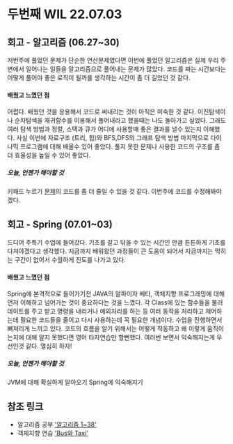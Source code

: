 두번째 WIL 22.07.03
=============
## 회고 - 알고리즘 (06.27~30)
저번주에 풀었던 문제가 단순한 연산문제였다면 이번에 풀었던 알고리즘은 실제 우리 주변에서 일어나는 일들을 알고리즘으로 풀어내는 문제가 많았다.
코드를 짜는 시간보다는 어떻게 풀어야 좋은 로직이 될까를 생각하는 시간이 좀 더 길었던 것 같다.

#### 배웠고 느꼈던 점
어렵다. 배웠던 것을 응용해서 코드로 써내리는 것이 아직은 미숙한 것 같다. 이진탐색이나 순차탐색을 재귀함수를 이용해서 풀어내라고 했을때는
나도 돌아가고 싶었다. 그래도 여러 탐색 방법과 정렬, 스택과 큐가 어디에 사용할때 좋은 결과를 낼수 있는지 이해했다. 사실 이번에 자료구조
(트리, 힙)와 BFS,DFS의 그래프 탐색 방법 마지막으로 다이나믹 프로그램에 대해 배울수 있어 좋았다. 풀지 못한 문제나 사용한 코드의 구조를 
좀 더 효율성을 높일 수 있어 좋았다.

##### 오늘, 언젠가 해야할 것
키패드 누르기 [문제](https://programmers.co.kr/learn/courses/30/lessons/67256)의 코드를 좀 더 줄일 수 있을 것 같다. 이번주에 코드를 수정해봐야 겠다.



## 회고 - Spring (07.01~03)
드디어 주특기 수업에 들어갔다. 기초를 갈고 닦을 수 있는 시간인 만큼 튼튼하게 기초를 다져야겠다고 생각했다. 지금까지 배워왔던 과정들이 큰 도움이
되어서 지금까지는 막히는 구간이 없어서 수월하게 진도를 나가고 있다.

#### 배웠고 느꼈던 점
Spring에 본격적으로 들어가기전 JAVA의 알파이자 베타, 객체지향 프로그래밍에 대해 먼저 이해하고 넘어가는 것이 중요하다는 것을 느꼈다. 각 Class에
있는 함수들을 불러 데이트를 주고 받고 명령을 내리거나 예외처리를 하는 등 여러 동작을 처리하고 제어하는데 필요한 코드들을 줄이고 다시 사용하는데
꼭 필요한 개념이다. 수업을 진행하면서 뼈져리게 느끼고 있다. 코드의 흐름을 알기 위해서는 어떻게 작동하고 왜 이렇게 움직이는지에 대해 알지 못했다면
영어 타자연습만 할뻔했다. 여러번 보면서 익숙해지는게 우선인것 같다. 열심히 하자!

##### 오늘, 언젠가 해야할 것
JVM에 대해 확실하게 알아오기
Spring에 익숙해지기


## 참조 링크
* 알고리즘 공부
['알고리즘 1~38'](https://github.com/AhnSangRok/sparta_algorithm/tree/master/src)
* 객체지향 연습
['Bus와 Taxi'](https://github.com/AhnSangRok/sparta_algorithm/tree/master/spring_assignment)
